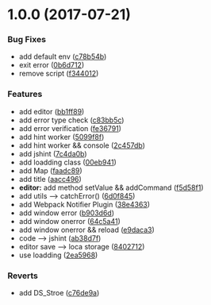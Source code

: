<a name="1.0.0"></a>
# 1.0.0 (2017-07-21)


### Bug Fixes

* add default env ([c78b54b](https://github.com/Gozeon/map-online-editing/commit/c78b54b))
* exit error ([0b6d712](https://github.com/Gozeon/map-online-editing/commit/0b6d712))
* remove script ([f344012](https://github.com/Gozeon/map-online-editing/commit/f344012))


### Features

* add editor ([bb1ff89](https://github.com/Gozeon/map-online-editing/commit/bb1ff89))
* add error type check ([c83bb5c](https://github.com/Gozeon/map-online-editing/commit/c83bb5c))
* add error verification ([fe36791](https://github.com/Gozeon/map-online-editing/commit/fe36791))
* add hint worker ([5099f8f](https://github.com/Gozeon/map-online-editing/commit/5099f8f))
* add hint worker && console ([2c457db](https://github.com/Gozeon/map-online-editing/commit/2c457db))
* add jshint ([7c4da0b](https://github.com/Gozeon/map-online-editing/commit/7c4da0b))
* add loadding class ([00eb941](https://github.com/Gozeon/map-online-editing/commit/00eb941))
* add Map ([faadc89](https://github.com/Gozeon/map-online-editing/commit/faadc89))
* add title ([aacc496](https://github.com/Gozeon/map-online-editing/commit/aacc496))
* **editor:** add method setValue && addCommand ([f5d58f1](https://github.com/Gozeon/map-online-editing/commit/f5d58f1))
* add utils --> catchError() ([6d0f845](https://github.com/Gozeon/map-online-editing/commit/6d0f845))
* add Webpack Notifier Plugin ([38e4363](https://github.com/Gozeon/map-online-editing/commit/38e4363))
* add window error ([b903d6d](https://github.com/Gozeon/map-online-editing/commit/b903d6d))
* add window onerror ([64c5a41](https://github.com/Gozeon/map-online-editing/commit/64c5a41))
* add window onerror && reload ([e9daca3](https://github.com/Gozeon/map-online-editing/commit/e9daca3))
* code --> jshint ([ab38d7f](https://github.com/Gozeon/map-online-editing/commit/ab38d7f))
* editor save --> loca storage ([8402712](https://github.com/Gozeon/map-online-editing/commit/8402712))
* use loadding ([2ea5968](https://github.com/Gozeon/map-online-editing/commit/2ea5968))


### Reverts

* add DS_Stroe ([c76de9a](https://github.com/Gozeon/map-online-editing/commit/c76de9a))




